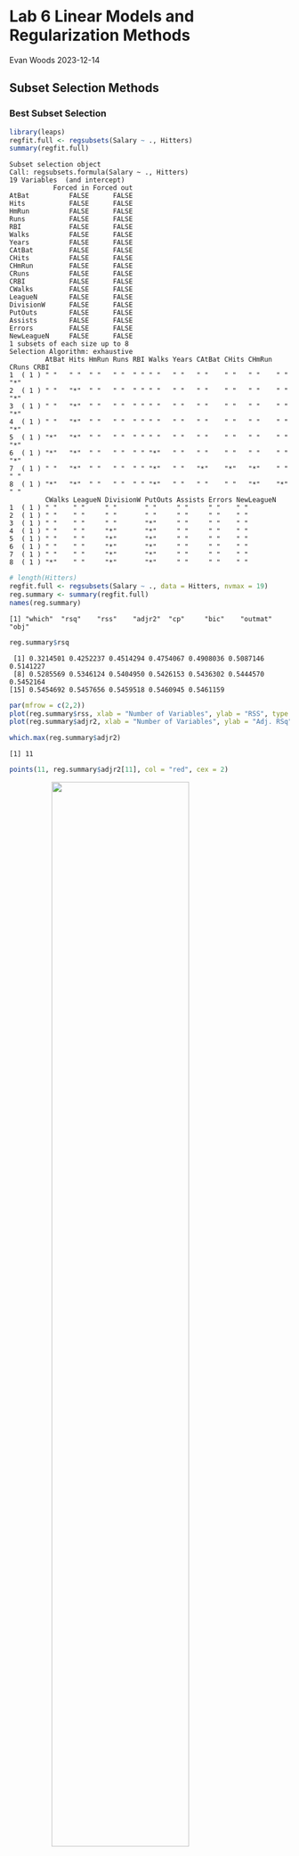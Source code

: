 Lab 6 Linear Models and Regularization Methods
================
Evan Woods
2023-12-14

## Subset Selection Methods

### Best Subset Selection

``` r
library(leaps)
regfit.full <- regsubsets(Salary ~ ., Hitters)
summary(regfit.full)
```

    Subset selection object
    Call: regsubsets.formula(Salary ~ ., Hitters)
    19 Variables  (and intercept)
               Forced in Forced out
    AtBat          FALSE      FALSE
    Hits           FALSE      FALSE
    HmRun          FALSE      FALSE
    Runs           FALSE      FALSE
    RBI            FALSE      FALSE
    Walks          FALSE      FALSE
    Years          FALSE      FALSE
    CAtBat         FALSE      FALSE
    CHits          FALSE      FALSE
    CHmRun         FALSE      FALSE
    CRuns          FALSE      FALSE
    CRBI           FALSE      FALSE
    CWalks         FALSE      FALSE
    LeagueN        FALSE      FALSE
    DivisionW      FALSE      FALSE
    PutOuts        FALSE      FALSE
    Assists        FALSE      FALSE
    Errors         FALSE      FALSE
    NewLeagueN     FALSE      FALSE
    1 subsets of each size up to 8
    Selection Algorithm: exhaustive
             AtBat Hits HmRun Runs RBI Walks Years CAtBat CHits CHmRun CRuns CRBI
    1  ( 1 ) " "   " "  " "   " "  " " " "   " "   " "    " "   " "    " "   "*" 
    2  ( 1 ) " "   "*"  " "   " "  " " " "   " "   " "    " "   " "    " "   "*" 
    3  ( 1 ) " "   "*"  " "   " "  " " " "   " "   " "    " "   " "    " "   "*" 
    4  ( 1 ) " "   "*"  " "   " "  " " " "   " "   " "    " "   " "    " "   "*" 
    5  ( 1 ) "*"   "*"  " "   " "  " " " "   " "   " "    " "   " "    " "   "*" 
    6  ( 1 ) "*"   "*"  " "   " "  " " "*"   " "   " "    " "   " "    " "   "*" 
    7  ( 1 ) " "   "*"  " "   " "  " " "*"   " "   "*"    "*"   "*"    " "   " " 
    8  ( 1 ) "*"   "*"  " "   " "  " " "*"   " "   " "    " "   "*"    "*"   " " 
             CWalks LeagueN DivisionW PutOuts Assists Errors NewLeagueN
    1  ( 1 ) " "    " "     " "       " "     " "     " "    " "       
    2  ( 1 ) " "    " "     " "       " "     " "     " "    " "       
    3  ( 1 ) " "    " "     " "       "*"     " "     " "    " "       
    4  ( 1 ) " "    " "     "*"       "*"     " "     " "    " "       
    5  ( 1 ) " "    " "     "*"       "*"     " "     " "    " "       
    6  ( 1 ) " "    " "     "*"       "*"     " "     " "    " "       
    7  ( 1 ) " "    " "     "*"       "*"     " "     " "    " "       
    8  ( 1 ) "*"    " "     "*"       "*"     " "     " "    " "       

``` r
# length(Hitters)
regfit.full <- regsubsets(Salary ~ ., data = Hitters, nvmax = 19)
reg.summary <- summary(regfit.full)
names(reg.summary)
```

    [1] "which"  "rsq"    "rss"    "adjr2"  "cp"     "bic"    "outmat" "obj"   

``` r
reg.summary$rsq
```

     [1] 0.3214501 0.4252237 0.4514294 0.4754067 0.4908036 0.5087146 0.5141227
     [8] 0.5285569 0.5346124 0.5404950 0.5426153 0.5436302 0.5444570 0.5452164
    [15] 0.5454692 0.5457656 0.5459518 0.5460945 0.5461159

``` r
par(mfrow = c(2,2))
plot(reg.summary$rss, xlab = "Number of Variables", ylab = "RSS", type = "l")
plot(reg.summary$adjr2, xlab = "Number of Variables", ylab = "Adj. RSq", type = "l")

which.max(reg.summary$adjr2)
```

    [1] 11

``` r
points(11, reg.summary$adjr2[11], col = "red", cex = 2)
```

<img src="Lab_6_Linear_Models_and_Regularization_Methods_files/figure-gfm/unnamed-chunk-10-1.png" width="70%" style="display: block; margin: auto;" />

``` r
plot(reg.summary$cp, xlab = "Number of Variables", ylab = "Cp", type = "l")
which.min(reg.summary$cp)
```

    [1] 10

``` r
points(10, reg.summary$cp[10], col = "red", cex = 2, pch = 20)
```

<img src="Lab_6_Linear_Models_and_Regularization_Methods_files/figure-gfm/unnamed-chunk-11-1.png" width="70%" style="display: block; margin: auto;" />

``` r
which.min(reg.summary$bic)
```

    [1] 6

``` r
plot(reg.summary$bic, xlab = "Number of Variables", ylab = "BIC", type = "l")
points(6, reg.summary$bic[6], col = "red", cex = 2, pch = 20)
```

<img src="Lab_6_Linear_Models_and_Regularization_Methods_files/figure-gfm/unnamed-chunk-11-2.png" width="70%" style="display: block; margin: auto;" />

``` r
plot(regfit.full, scale = "r2")
```

<img src="Lab_6_Linear_Models_and_Regularization_Methods_files/figure-gfm/unnamed-chunk-12-1.png" width="70%" style="display: block; margin: auto;" />

``` r
plot(regfit.full, scale = "adjr2")
```

<img src="Lab_6_Linear_Models_and_Regularization_Methods_files/figure-gfm/unnamed-chunk-12-2.png" width="70%" style="display: block; margin: auto;" />

``` r
plot(regfit.full, scale = "Cp")
```

<img src="Lab_6_Linear_Models_and_Regularization_Methods_files/figure-gfm/unnamed-chunk-12-3.png" width="70%" style="display: block; margin: auto;" />

``` r
plot(regfit.full, scale = "bic")
```

<img src="Lab_6_Linear_Models_and_Regularization_Methods_files/figure-gfm/unnamed-chunk-12-4.png" width="70%" style="display: block; margin: auto;" />

### Forward and Backward Stepwise Selection

``` r
regfit.fwd <- regsubsets(Salary ~ ., data = Hitters, nvmax = 19, method = "forward")
regfit.bwd <- regsubsets(Salary ~ ., data = Hitters, method = "backward", nvmax  = 19)
summary(regfit.bwd)
```

    Subset selection object
    Call: regsubsets.formula(Salary ~ ., data = Hitters, method = "backward", 
        nvmax = 19)
    19 Variables  (and intercept)
               Forced in Forced out
    AtBat          FALSE      FALSE
    Hits           FALSE      FALSE
    HmRun          FALSE      FALSE
    Runs           FALSE      FALSE
    RBI            FALSE      FALSE
    Walks          FALSE      FALSE
    Years          FALSE      FALSE
    CAtBat         FALSE      FALSE
    CHits          FALSE      FALSE
    CHmRun         FALSE      FALSE
    CRuns          FALSE      FALSE
    CRBI           FALSE      FALSE
    CWalks         FALSE      FALSE
    LeagueN        FALSE      FALSE
    DivisionW      FALSE      FALSE
    PutOuts        FALSE      FALSE
    Assists        FALSE      FALSE
    Errors         FALSE      FALSE
    NewLeagueN     FALSE      FALSE
    1 subsets of each size up to 19
    Selection Algorithm: backward
              AtBat Hits HmRun Runs RBI Walks Years CAtBat CHits CHmRun CRuns CRBI
    1  ( 1 )  " "   " "  " "   " "  " " " "   " "   " "    " "   " "    "*"   " " 
    2  ( 1 )  " "   "*"  " "   " "  " " " "   " "   " "    " "   " "    "*"   " " 
    3  ( 1 )  " "   "*"  " "   " "  " " " "   " "   " "    " "   " "    "*"   " " 
    4  ( 1 )  "*"   "*"  " "   " "  " " " "   " "   " "    " "   " "    "*"   " " 
    5  ( 1 )  "*"   "*"  " "   " "  " " "*"   " "   " "    " "   " "    "*"   " " 
    6  ( 1 )  "*"   "*"  " "   " "  " " "*"   " "   " "    " "   " "    "*"   " " 
    7  ( 1 )  "*"   "*"  " "   " "  " " "*"   " "   " "    " "   " "    "*"   " " 
    8  ( 1 )  "*"   "*"  " "   " "  " " "*"   " "   " "    " "   " "    "*"   "*" 
    9  ( 1 )  "*"   "*"  " "   " "  " " "*"   " "   "*"    " "   " "    "*"   "*" 
    10  ( 1 ) "*"   "*"  " "   " "  " " "*"   " "   "*"    " "   " "    "*"   "*" 
    11  ( 1 ) "*"   "*"  " "   " "  " " "*"   " "   "*"    " "   " "    "*"   "*" 
    12  ( 1 ) "*"   "*"  " "   "*"  " " "*"   " "   "*"    " "   " "    "*"   "*" 
    13  ( 1 ) "*"   "*"  " "   "*"  " " "*"   " "   "*"    " "   " "    "*"   "*" 
    14  ( 1 ) "*"   "*"  "*"   "*"  " " "*"   " "   "*"    " "   " "    "*"   "*" 
    15  ( 1 ) "*"   "*"  "*"   "*"  " " "*"   " "   "*"    "*"   " "    "*"   "*" 
    16  ( 1 ) "*"   "*"  "*"   "*"  "*" "*"   " "   "*"    "*"   " "    "*"   "*" 
    17  ( 1 ) "*"   "*"  "*"   "*"  "*" "*"   " "   "*"    "*"   " "    "*"   "*" 
    18  ( 1 ) "*"   "*"  "*"   "*"  "*" "*"   "*"   "*"    "*"   " "    "*"   "*" 
    19  ( 1 ) "*"   "*"  "*"   "*"  "*" "*"   "*"   "*"    "*"   "*"    "*"   "*" 
              CWalks LeagueN DivisionW PutOuts Assists Errors NewLeagueN
    1  ( 1 )  " "    " "     " "       " "     " "     " "    " "       
    2  ( 1 )  " "    " "     " "       " "     " "     " "    " "       
    3  ( 1 )  " "    " "     " "       "*"     " "     " "    " "       
    4  ( 1 )  " "    " "     " "       "*"     " "     " "    " "       
    5  ( 1 )  " "    " "     " "       "*"     " "     " "    " "       
    6  ( 1 )  " "    " "     "*"       "*"     " "     " "    " "       
    7  ( 1 )  "*"    " "     "*"       "*"     " "     " "    " "       
    8  ( 1 )  "*"    " "     "*"       "*"     " "     " "    " "       
    9  ( 1 )  "*"    " "     "*"       "*"     " "     " "    " "       
    10  ( 1 ) "*"    " "     "*"       "*"     "*"     " "    " "       
    11  ( 1 ) "*"    "*"     "*"       "*"     "*"     " "    " "       
    12  ( 1 ) "*"    "*"     "*"       "*"     "*"     " "    " "       
    13  ( 1 ) "*"    "*"     "*"       "*"     "*"     "*"    " "       
    14  ( 1 ) "*"    "*"     "*"       "*"     "*"     "*"    " "       
    15  ( 1 ) "*"    "*"     "*"       "*"     "*"     "*"    " "       
    16  ( 1 ) "*"    "*"     "*"       "*"     "*"     "*"    " "       
    17  ( 1 ) "*"    "*"     "*"       "*"     "*"     "*"    "*"       
    18  ( 1 ) "*"    "*"     "*"       "*"     "*"     "*"    "*"       
    19  ( 1 ) "*"    "*"     "*"       "*"     "*"     "*"    "*"       

``` r
coef(regfit.full, 7)
```

     (Intercept)         Hits        Walks       CAtBat        CHits       CHmRun 
      79.4509472    1.2833513    3.2274264   -0.3752350    1.4957073    1.4420538 
       DivisionW      PutOuts 
    -129.9866432    0.2366813 

``` r
coef(regfit.fwd, 7)
```

     (Intercept)        AtBat         Hits        Walks         CRBI       CWalks 
     109.7873062   -1.9588851    7.4498772    4.9131401    0.8537622   -0.3053070 
       DivisionW      PutOuts 
    -127.1223928    0.2533404 

``` r
coef(regfit.bwd, 7)
```

     (Intercept)        AtBat         Hits        Walks        CRuns       CWalks 
     105.6487488   -1.9762838    6.7574914    6.0558691    1.1293095   -0.7163346 
       DivisionW      PutOuts 
    -116.1692169    0.3028847 

## Model Selection with Cross Validation and Validation Set

### Best Subset Selection using Validations Set

``` r
set.seed(1)
train <- sample(c(TRUE, FALSE), nrow(Hitters), replace = TRUE)
test <- (!train)
```

``` r
regfit.best <- regsubsets(Salary ~ ., data = Hitters[train,], nvmax = 19)
```

``` r
test.mat <- model.matrix(Salary ~ ., data = Hitters[test, ]) # model.matrix transforms a data.frame into a matrix
```

``` r
val.errors <- rep(NA, 19)
for (i in 1:19) {
  coefi <- coef(regfit.best, id = i)
  pred <- test.mat[, names(coefi)] %*% coefi
  val.errors[i] <- mean((Hitters$Salary[test] - pred)^2)
}

val.errors
```

     [1] 164377.3 144405.5 152175.7 145198.4 137902.1 139175.7 126849.0 136191.4
     [9] 132889.6 135434.9 136963.3 140694.9 140690.9 141951.2 141508.2 142164.4
    [17] 141767.4 142339.6 142238.2

``` r
which.min(val.errors)
```

    [1] 7

``` r
coef(regfit.best, 7)
```

     (Intercept)        AtBat         Hits        Walks        CRuns       CWalks 
      67.1085369   -2.1462987    7.0149547    8.0716640    1.2425113   -0.8337844 
       DivisionW      PutOuts 
    -118.4364998    0.2526925 

``` r
predict.regsubsets <- function(object, newdata, id, ...) {
  form <- as.formula(object$call[[2]])
  mat <- model.matrix(form, newdata)
  coefi <- coef(object, id = id)
  xvars <- names(coefi)
  mat[, xvars] %*% coefi
}
```

``` r
regfit.best <- regsubsets(Salary ~ ., data = Hitters, nvmax = 19)
coef(regfit.best, 7)
```

     (Intercept)         Hits        Walks       CAtBat        CHits       CHmRun 
      79.4509472    1.2833513    3.2274264   -0.3752350    1.4957073    1.4420538 
       DivisionW      PutOuts 
    -129.9866432    0.2366813 

K-Fold Cross-Validation Selection

``` r
k <- 10
n <- nrow(Hitters)
set.seed(1)
folds <- sample(rep(1:k, length = n)) # grouping each observation into k groups
cv.errors <- matrix(NA, k, 19, dimnames = list(NULL, paste(1:19)))
```

``` r
for (j in 1:k) {
  best.fit <- regsubsets(Salary ~ .,
                         data = Hitters[folds != j, ], nvmax = 19) # Training on all but k.
  for (i in 1:19) {
    pred <- predict(best.fit, Hitters[folds == j, ], id = i) # Predict using k. This will use the custom predict function above. Best i variable model.
    cv.errors[j, i] <-
      mean((Hitters$Salary[folds == j] - pred) ^2) # Mean Square Error of each predictor within a k fold.
  }
}
```

``` r
mean.cv.errors <- apply(cv.errors, 2, mean) # Identify the k which has the lowest mean test error
mean.cv.errors
```

           1        2        3        4        5        6        7        8 
    143439.8 126817.0 134214.2 131782.9 130765.6 120382.9 121443.1 114363.7 
           9       10       11       12       13       14       15       16 
    115163.1 109366.0 112738.5 113616.5 115557.6 115853.3 115630.6 116050.0 
          17       18       19 
    116117.0 116419.3 116299.1 

``` r
par(mfrow = c(1,1))
plot(mean.cv.errors, type = "b")
```

<img src="Lab_6_Linear_Models_and_Regularization_Methods_files/figure-gfm/unnamed-chunk-23-1.png" width="70%" style="display: block; margin: auto;" />

``` r
# Best Subset Selection of the full dataset to obtain the 10 variable model.
reg.best <- regsubsets(Salary ~ ., data = Hitters, nvmax = 19)
coef(reg.best, 10)
```

     (Intercept)        AtBat         Hits        Walks       CAtBat        CRuns 
     162.5354420   -2.1686501    6.9180175    5.7732246   -0.1300798    1.4082490 
            CRBI       CWalks    DivisionW      PutOuts      Assists 
       0.7743122   -0.8308264 -112.3800575    0.2973726    0.2831680 

## Ridge Regression and the Lasso

``` r
x <- model.matrix(Salary ~ ., data = Hitters)[, -1] # -1 removes the intercept
y <- Hitters$Salary
```

### Ridge Regression

``` r
grid <- 10^seq(10, -2, length = 100)
ridge.mod <- glmnet(x, y, alpha = 0, lambda = grid)
```

``` r
dim(coef(ridge.mod))
```

    [1]  20 100

``` r
ridge.mod$lambda[50] # Lambda = 11,498; the 50th Lambda
```

    [1] 11497.57

``` r
coef(ridge.mod)[,50] # Coefficients @ Lambda = 11,498; intercepts are rows, the columns are coefficients.
```

      (Intercept)         AtBat          Hits         HmRun          Runs 
    407.356050200   0.036957182   0.138180344   0.524629976   0.230701523 
              RBI         Walks         Years        CAtBat         CHits 
      0.239841459   0.289618741   1.107702929   0.003131815   0.011653637 
           CHmRun         CRuns          CRBI        CWalks       LeagueN 
      0.087545670   0.023379882   0.024138320   0.025015421   0.085028114 
        DivisionW       PutOuts       Assists        Errors    NewLeagueN 
     -6.215440973   0.016482577   0.002612988  -0.020502690   0.301433531 

``` r
sqrt(sum(coef(ridge.mod)[-1, 50]^2)) # L2 norm
```

    [1] 6.360612

``` r
ridge.mod$lambda[60]
```

    [1] 705.4802

``` r
coef(ridge.mod)[, 60]
```

     (Intercept)        AtBat         Hits        HmRun         Runs          RBI 
     54.32519950   0.11211115   0.65622409   1.17980910   0.93769713   0.84718546 
           Walks        Years       CAtBat        CHits       CHmRun        CRuns 
      1.31987948   2.59640425   0.01083413   0.04674557   0.33777318   0.09355528 
            CRBI       CWalks      LeagueN    DivisionW      PutOuts      Assists 
      0.09780402   0.07189612  13.68370191 -54.65877750   0.11852289   0.01606037 
          Errors   NewLeagueN 
     -0.70358655   8.61181213 

``` r
sqrt(sum(coef(ridge.mod)[-1, 60]^2))
```

    [1] 57.11001

``` r
predict(ridge.mod, s = 50, type = "coefficients")[1:20, ] # Selecting the value of lambda = 50. This is a prediction using the full dataset.
```

      (Intercept)         AtBat          Hits         HmRun          Runs 
     4.876610e+01 -3.580999e-01  1.969359e+00 -1.278248e+00  1.145892e+00 
              RBI         Walks         Years        CAtBat         CHits 
     8.038292e-01  2.716186e+00 -6.218319e+00  5.447837e-03  1.064895e-01 
           CHmRun         CRuns          CRBI        CWalks       LeagueN 
     6.244860e-01  2.214985e-01  2.186914e-01 -1.500245e-01  4.592589e+01 
        DivisionW       PutOuts       Assists        Errors    NewLeagueN 
    -1.182011e+02  2.502322e-01  1.215665e-01 -3.278600e+00 -9.496680e+00 

``` r
# Creating a ridge regression prediction using a validation set.
set.seed(1)
train <- sample(1:nrow(x), nrow(x) / 2)
test <- (-train)
y.test <- y[test]
```

``` r
ridge.mod <- glmnet(x[train, ], y[train], alpha = 0, lambda = grid, thresh = 1e-12)
ridge.pred <- predict(ridge.mod, s = 4, newx = x[test, ]) # use newx to select the test set when making predictions.
mean((ridge.pred - y.test)^2) # The intercept is included when calculating the MSE.
```

    [1] 142199.2

``` r
# Computing the test error if the model only used the intercept. (The Null Model)
mean((mean(y[train]) - y.test)^2)
```

    [1] 224669.9

``` r
# Computing the test error if the model only used the intercept by reducing the predictors in a ridge regression using a very large value of lambda.
ridge.pred <- predict(ridge.mod, s = 1e10, newx = x[test, ])
mean((ridge.pred - y.test)^2)
```

    [1] 224669.8

``` r
# Least Squares Regression: λ = 0
ridge.pred <- predict(ridge.mod, s = 0, newx = x[test, ], exact = TRUE, x = x[train, ], y = y[train])
mean((ridge.pred - y.test)^2)
```

    [1] 168588.6

``` r
# Comparing linear model least squares regression to a least squares regression using a ridge regression.
lm(y ~ x, subset = train)
```


    Call:
    lm(formula = y ~ x, subset = train)

    Coefficients:
    (Intercept)       xAtBat        xHits       xHmRun        xRuns         xRBI  
       274.0145      -0.3521      -1.6377       5.8145       1.5424       1.1243  
         xWalks       xYears      xCAtBat       xCHits      xCHmRun       xCRuns  
         3.7287     -16.3773      -0.6412       3.1632       3.4008      -0.9739  
          xCRBI      xCWalks     xLeagueN   xDivisionW     xPutOuts     xAssists  
        -0.6005       0.3379     119.1486    -144.0831       0.1976       0.6804  
        xErrors  xNewLeagueN  
        -4.7128     -71.0951  

``` r
predict(ridge.mod, s = 0, exact = TRUE, type = "coefficients", x = x[train, ], y = y[train])[1:20, ] # Exact = True: Choose precise values for the coefficients. The difference between lm and glmnet with respect to the decimal place is an estimation using glmnet.
```

     (Intercept)        AtBat         Hits        HmRun         Runs          RBI 
     274.0200994   -0.3521900   -1.6371383    5.8146692    1.5423361    1.1241837 
           Walks        Years       CAtBat        CHits       CHmRun        CRuns 
       3.7288406  -16.3795195   -0.6411235    3.1629444    3.4005281   -0.9739405 
            CRBI       CWalks      LeagueN    DivisionW      PutOuts      Assists 
      -0.6003976    0.3378422  119.1434637 -144.0853061    0.1976300    0.6804200 
          Errors   NewLeagueN 
      -4.7127879  -71.0898914 

``` r
# Using cross-validation to select the optimal value of lambda to minimize test error.
set.seed(1)
cv.out <- cv.glmnet(x[train, ], y[train], alpha = 0)
plot(cv.out)
```

<img src="Lab_6_Linear_Models_and_Regularization_Methods_files/figure-gfm/unnamed-chunk-37-1.png" width="70%" style="display: block; margin: auto;" />

``` r
min_lambda <- cv.out$lambda.min
min_lambda
```

    [1] 326.0828

``` r
# Test error using the optimal value of lambda
ridge.pred <- predict(ridge.mod, s = 326, newx = x[test, ])
mean((ridge.pred - y[test])^2)
```

    [1] 139857.6

``` r
# Fitting the entire dataset using the optimal value of lambda.
out <- glmnet(x, y, alpha = 0)
out.pred <- predict(out, s = min_lambda, type = "coefficients")[1:20, ]
out.pred
```

     (Intercept)        AtBat         Hits        HmRun         Runs          RBI 
     15.44383120   0.07715547   0.85911582   0.60103106   1.06369007   0.87936105 
           Walks        Years       CAtBat        CHits       CHmRun        CRuns 
      1.62444617   1.35254778   0.01134999   0.05746654   0.40680157   0.11456224 
            CRBI       CWalks      LeagueN    DivisionW      PutOuts      Assists 
      0.12116504   0.05299202  22.09143197 -79.04032656   0.16619903   0.02941950 
          Errors   NewLeagueN 
     -1.36092945   9.12487765 

``` r
# Create a validation set
set.seed(1)
train <- sample(1:nrow(x), nrow(x)/2)
test <- (-train)
y.test <- y[test]
```

``` r
set.seed(1)
# Cross validation 
ridge_regression_model <- cv.glmnet(x[train, ], y[train], alpha = 0)
ridge_regression_model$lambda.min
```

    [1] 326.0828

``` r
ridge_regression_model.pred <- predict(ridge_regression_model, s = ridge_regression_model$lambda.min, newx = x[test, ])
mean((ridge_regression_model.pred - y[test])^2)
```

    [1] 139863.2

``` r
ridge_regression <- glmnet(x, y, alpha = 0)
ridge_regression.pred <- predict(ridge_regression, s = ridge_regression_model$lambda.min, type = "coefficients")[1:20, ]
ridge_regression.pred
```

     (Intercept)        AtBat         Hits        HmRun         Runs          RBI 
     15.44383120   0.07715547   0.85911582   0.60103106   1.06369007   0.87936105 
           Walks        Years       CAtBat        CHits       CHmRun        CRuns 
      1.62444617   1.35254778   0.01134999   0.05746654   0.40680157   0.11456224 
            CRBI       CWalks      LeagueN    DivisionW      PutOuts      Assists 
      0.12116504   0.05299202  22.09143197 -79.04032656   0.16619903   0.02941950 
          Errors   NewLeagueN 
     -1.36092945   9.12487765 

# Lasso Regression

``` r
set.seed(1)
lasso.mod <- glmnet(x[train, ], y[train], alpha = 1, lambda = grid)
plot(lasso.mod)
```

    Warning in regularize.values(x, y, ties, missing(ties), na.rm = na.rm):
    collapsing to unique 'x' values

<img src="Lab_6_Linear_Models_and_Regularization_Methods_files/figure-gfm/unnamed-chunk-42-1.png" width="70%" style="display: block; margin: auto;" />

``` r
set.seed(1)
cv.out <- cv.glmnet(x[train, ], y[train], alpha = 1)
plot(cv.out)
```

<img src="Lab_6_Linear_Models_and_Regularization_Methods_files/figure-gfm/unnamed-chunk-43-1.png" width="70%" style="display: block; margin: auto;" />

``` r
cv.out$lambda.min
```

    [1] 9.286955

``` r
lasso.pred <- predict(lasso.mod, s = cv.out$lambda.min, newx = x[test, ])
mean((lasso.pred - y.test)^2)
```

    [1] 143673.6

``` r
 out <- glmnet(x, y, lambda = grid, alpha = 1)
lasso.coef <- predict(out, s = cv.out$lambda.min, type = "coefficients")[1:20, ]
lasso.coef
```

      (Intercept)         AtBat          Hits         HmRun          Runs 
       1.27479059   -0.05497143    2.18034583    0.00000000    0.00000000 
              RBI         Walks         Years        CAtBat         CHits 
       0.00000000    2.29192406   -0.33806109    0.00000000    0.00000000 
           CHmRun         CRuns          CRBI        CWalks       LeagueN 
       0.02825013    0.21628385    0.41712537    0.00000000   20.28615023 
        DivisionW       PutOuts       Assists        Errors    NewLeagueN 
    -116.16755870    0.23752385    0.00000000   -0.85629148    0.00000000 

## PCR & PLS Regression

### Principal Components Regression

``` r
library(pls)
set.seed(2)
```

``` r
pcr.fit <- pcr(Salary ~ ., data = Hitters, scale = TRUE, validation = "CV") # Setting scale = TRUE will standardize each predictor. validation = "CV" means using a ten-fold cross-validation for each number of principle components.
summary(pcr.fit)
```

    Data:   X dimension: 263 19 
        Y dimension: 263 1
    Fit method: svdpc
    Number of components considered: 19

    VALIDATION: RMSEP
    Cross-validated using 10 random segments.
           (Intercept)  1 comps  2 comps  3 comps  4 comps  5 comps  6 comps
    CV             452    351.9    353.2    355.0    352.8    348.4    343.6
    adjCV          452    351.6    352.7    354.4    352.1    347.6    342.7
           7 comps  8 comps  9 comps  10 comps  11 comps  12 comps  13 comps
    CV       345.5    347.7    349.6     351.4     352.1     353.5     358.2
    adjCV    344.7    346.7    348.5     350.1     350.7     352.0     356.5
           14 comps  15 comps  16 comps  17 comps  18 comps  19 comps
    CV        349.7     349.4     339.9     341.6     339.2     339.6
    adjCV     348.0     347.7     338.2     339.7     337.2     337.6

    TRAINING: % variance explained
            1 comps  2 comps  3 comps  4 comps  5 comps  6 comps  7 comps  8 comps
    X         38.31    60.16    70.84    79.03    84.29    88.63    92.26    94.96
    Salary    40.63    41.58    42.17    43.22    44.90    46.48    46.69    46.75
            9 comps  10 comps  11 comps  12 comps  13 comps  14 comps  15 comps
    X         96.28     97.26     97.98     98.65     99.15     99.47     99.75
    Salary    46.86     47.76     47.82     47.85     48.10     50.40     50.55
            16 comps  17 comps  18 comps  19 comps
    X          99.89     99.97     99.99    100.00
    Salary     53.01     53.85     54.61     54.61

``` r
# Printing the cross validation scores
validationplot(pcr.fit, val.type = "MSEP")
```

<img src="Lab_6_Linear_Models_and_Regularization_Methods_files/figure-gfm/unnamed-chunk-47-1.png" width="70%" style="display: block; margin: auto;" />

``` r
set.seed(1)
pcr.fit <- pcr(Salary ~ ., data = Hitters, subset = train, scale = TRUE, validation = "CV")
validationplot(pcr.fit, val.type = "MSEP")
```

<img src="Lab_6_Linear_Models_and_Regularization_Methods_files/figure-gfm/unnamed-chunk-48-1.png" width="70%" style="display: block; margin: auto;" />

``` r
# Calculating the means squared error after making predictions using the ideal number of components.
pcr.pred <- predict(pcr.fit, x[test, ], ncomp = 5)
mean((pcr.pred - y.test)^2)
```

    [1] 142811.8

``` r
# Fitting a Principal Component Regression to all the data
pcr.fit <- pcr(y ~ x, scale = TRUE, ncomp = 5)
summary(pcr.fit)
```

    Data:   X dimension: 263 19 
        Y dimension: 263 1
    Fit method: svdpc
    Number of components considered: 5
    TRAINING: % variance explained
       1 comps  2 comps  3 comps  4 comps  5 comps
    X    38.31    60.16    70.84    79.03    84.29
    y    40.63    41.58    42.17    43.22    44.90

### Partial Least Squares

``` r
set.seed(1)
pls.fit <- plsr(Salary ~ ., data = Hitters, validation  = "CV", scale = TRUE)
summary(pls.fit)
```

    Data:   X dimension: 263 19 
        Y dimension: 263 1
    Fit method: kernelpls
    Number of components considered: 19

    VALIDATION: RMSEP
    Cross-validated using 10 random segments.
           (Intercept)  1 comps  2 comps  3 comps  4 comps  5 comps  6 comps
    CV             452    348.7    347.8    349.0    350.7    358.3    357.6
    adjCV          452    348.3    347.0    347.9    349.4    356.0    354.9
           7 comps  8 comps  9 comps  10 comps  11 comps  12 comps  13 comps
    CV       351.8    346.7    347.7     347.2     344.7     344.9     347.3
    adjCV    349.5    344.6    345.5     345.1     342.7     342.8     345.0
           14 comps  15 comps  16 comps  17 comps  18 comps  19 comps
    CV        347.1     348.2     348.3     347.8     347.7     349.4
    adjCV     344.8     345.8     345.9     345.4     345.3     346.9

    TRAINING: % variance explained
            1 comps  2 comps  3 comps  4 comps  5 comps  6 comps  7 comps  8 comps
    X         38.08    51.03    65.98    73.93    78.63    84.26    88.17    90.12
    Salary    43.05    46.40    47.72    48.71    50.53    51.66    52.34    53.26
            9 comps  10 comps  11 comps  12 comps  13 comps  14 comps  15 comps
    X         92.92     95.00     96.68     97.68     98.22     98.55     98.98
    Salary    53.52     53.77     54.04     54.20     54.32     54.47     54.54
            16 comps  17 comps  18 comps  19 comps
    X          99.24     99.71     99.99    100.00
    Salary     54.59     54.61     54.61     54.61

``` r
validationplot(pls.fit, val.type = "MSEP")
```

<img src="Lab_6_Linear_Models_and_Regularization_Methods_files/figure-gfm/unnamed-chunk-51-1.png" width="70%" style="display: block; margin: auto;" />

``` r
pls.pred <- predict(pls.fit, x[test, ], ncomp = 1)
mean((pls.pred - y.test)^2)
```

    [1] 129122.9

``` r
plt.fit <- plsr(Salary ~ ., data = Hitters, scale = TRUE, ncomp = 1)
summary(pls.fit)
```

    Data:   X dimension: 263 19 
        Y dimension: 263 1
    Fit method: kernelpls
    Number of components considered: 19

    VALIDATION: RMSEP
    Cross-validated using 10 random segments.
           (Intercept)  1 comps  2 comps  3 comps  4 comps  5 comps  6 comps
    CV             452    348.7    347.8    349.0    350.7    358.3    357.6
    adjCV          452    348.3    347.0    347.9    349.4    356.0    354.9
           7 comps  8 comps  9 comps  10 comps  11 comps  12 comps  13 comps
    CV       351.8    346.7    347.7     347.2     344.7     344.9     347.3
    adjCV    349.5    344.6    345.5     345.1     342.7     342.8     345.0
           14 comps  15 comps  16 comps  17 comps  18 comps  19 comps
    CV        347.1     348.2     348.3     347.8     347.7     349.4
    adjCV     344.8     345.8     345.9     345.4     345.3     346.9

    TRAINING: % variance explained
            1 comps  2 comps  3 comps  4 comps  5 comps  6 comps  7 comps  8 comps
    X         38.08    51.03    65.98    73.93    78.63    84.26    88.17    90.12
    Salary    43.05    46.40    47.72    48.71    50.53    51.66    52.34    53.26
            9 comps  10 comps  11 comps  12 comps  13 comps  14 comps  15 comps
    X         92.92     95.00     96.68     97.68     98.22     98.55     98.98
    Salary    53.52     53.77     54.04     54.20     54.32     54.47     54.54
            16 comps  17 comps  18 comps  19 comps
    X          99.24     99.71     99.99    100.00
    Salary     54.59     54.61     54.61     54.61
